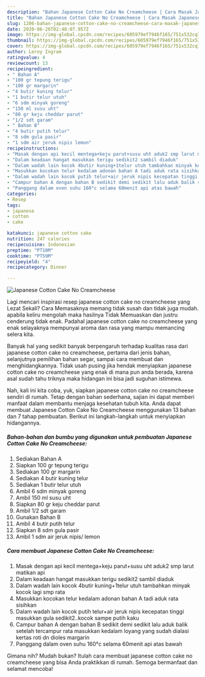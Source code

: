 ```yaml
---
description: "Bahan Japanese Cotton Cake No Creamcheese | Cara Masak Japanese Cotton Cake No Creamcheese Yang Enak Banget"
title: "Bahan Japanese Cotton Cake No Creamcheese | Cara Masak Japanese Cotton Cake No Creamcheese Yang Enak Banget"
slug: 1206-bahan-japanese-cotton-cake-no-creamcheese-cara-masak-japanese-cotton-cake-no-creamcheese-yang-enak-banget
date: 2020-06-26T02:48:07.957Z
image: https://img-global.cpcdn.com/recipes/605979ef7946f165/751x532cq70/japanese-cotton-cake-no-creamcheese-foto-resep-utama.jpg
thumbnail: https://img-global.cpcdn.com/recipes/605979ef7946f165/751x532cq70/japanese-cotton-cake-no-creamcheese-foto-resep-utama.jpg
cover: https://img-global.cpcdn.com/recipes/605979ef7946f165/751x532cq70/japanese-cotton-cake-no-creamcheese-foto-resep-utama.jpg
author: Leroy Ingram
ratingvalue: 4
reviewcount: 13
recipeingredient:
- " Bahan A"
- "100 gr tepung terigu"
- "100 gr margarin"
- "4 butir kuning telur"
- "1 butir telur utuh"
- "6 sdm minyak goreng"
- "150 ml susu uht"
- "80 gr keju cheddar parut"
- "1/2 sdt garam"
- " Bahan B"
- "4 butir putih telur"
- "8 sdm gula pasir"
- "1 sdm air jeruk nipis lemon"
recipeinstructions:
- "Masak dengan api kecil mentega+keju parut+susu uht aduk2 smp larut matikan api"
- "Dalam keadaan hangat masukkan terigu sedikit2 sambil diaduk"
- "Dalam wadah lain kocok 4butir kuning+1telur utuh tambahkan minyak kocok lagi smp rata"
- "Masukkan kocokan telur kedalam adonan bahan A tadi aduk rata sisihkan"
- "Dalam wadah lain kocok putih telur+air jeruk nipis kecepatan tinggi masukkan gula sedikit2..kocok sampe putih kaku"
- "Campur bahan A dengan bahan B sedikit demi sedikit lalu aduk balik setelah tercampur rata masukkan kedalam loyang yang sudah dialasi kertas roti dn dioles margarin"
- "Panggang dalam oven suhu 160°c selama 60menit api atas bawah"
categories:
- Resep
tags:
- japanese
- cotton
- cake

katakunci: japanese cotton cake 
nutrition: 247 calories
recipecuisine: Indonesian
preptime: "PT10M"
cooktime: "PT59M"
recipeyield: "4"
recipecategory: Dinner

---
```



![Japanese Cotton Cake No Creamcheese](https://img-global.cpcdn.com/recipes/605979ef7946f165/751x532cq70/japanese-cotton-cake-no-creamcheese-foto-resep-utama.jpg)

Lagi mencari inspirasi resep japanese cotton cake no creamcheese yang Lezat Sekali? Cara Memasaknya memang tidak susah dan tidak juga mudah. apabila keliru mengolah maka hasilnya Tidak Memuaskan dan justru cenderung tidak enak. Padahal japanese cotton cake no creamcheese yang enak selayaknya mempunyai aroma dan rasa yang mampu memancing selera kita.

Banyak hal yang sedikit banyak berpengaruh terhadap kualitas rasa dari japanese cotton cake no creamcheese, pertama dari jenis bahan, selanjutnya pemilihan bahan segar, sampai cara membuat dan menghidangkannya. Tidak usah pusing jika hendak menyiapkan japanese cotton cake no creamcheese yang enak di mana pun anda berada, karena asal sudah tahu triknya maka hidangan ini bisa jadi suguhan istimewa.




Nah, kali ini kita coba, yuk, siapkan japanese cotton cake no creamcheese sendiri di rumah. Tetap dengan bahan sederhana, sajian ini dapat memberi manfaat dalam membantu menjaga kesehatan tubuh kita. Anda dapat membuat Japanese Cotton Cake No Creamcheese menggunakan 13 bahan dan 7 tahap pembuatan. Berikut ini langkah-langkah untuk menyiapkan hidangannya.

<!--inarticleads1-->

##### Bahan-bahan dan bumbu yang digunakan untuk pembuatan Japanese Cotton Cake No Creamcheese:

1. Sediakan  Bahan A
1. Siapkan 100 gr tepung terigu
1. Sediakan 100 gr margarin
1. Sediakan 4 butir kuning telur
1. Sediakan 1 butir telur utuh
1. Ambil 6 sdm minyak goreng
1. Ambil 150 ml susu uht
1. Siapkan 80 gr keju cheddar parut
1. Ambil 1/2 sdt garam
1. Gunakan  Bahan B
1. Ambil 4 butir putih telur
1. Siapkan 8 sdm gula pasir
1. Ambil 1 sdm air jeruk nipis/ lemon




<!--inarticleads2-->

##### Cara membuat Japanese Cotton Cake No Creamcheese:

1. Masak dengan api kecil mentega+keju parut+susu uht aduk2 smp larut matikan api
1. Dalam keadaan hangat masukkan terigu sedikit2 sambil diaduk
1. Dalam wadah lain kocok 4butir kuning+1telur utuh tambahkan minyak kocok lagi smp rata
1. Masukkan kocokan telur kedalam adonan bahan A tadi aduk rata sisihkan
1. Dalam wadah lain kocok putih telur+air jeruk nipis kecepatan tinggi masukkan gula sedikit2..kocok sampe putih kaku
1. Campur bahan A dengan bahan B sedikit demi sedikit lalu aduk balik setelah tercampur rata masukkan kedalam loyang yang sudah dialasi kertas roti dn dioles margarin
1. Panggang dalam oven suhu 160°c selama 60menit api atas bawah




Gimana nih? Mudah bukan? Itulah cara membuat japanese cotton cake no creamcheese yang bisa Anda praktikkan di rumah. Semoga bermanfaat dan selamat mencoba!
